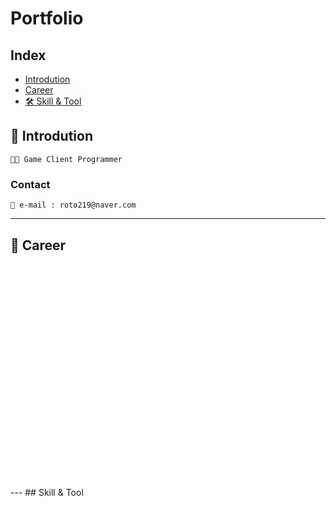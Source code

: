 # **Portfolio**
## **Index**
- [Introdution](#Introdution)
- [Career](#Career)
- [🛠 Skill & Tool](#Skill-&-Tool)

## 👦 Introdution
    👨‍💻 Game Client Programmer
### Contact
    📧 e-mail : roto219@naver.com
---
## 💼 Career 
<br>
<br>
<br>
<br>
<br>
<br>
<br>
<br>
<br>
<br>
<br>
<br>
<br>
<br>
<br>
<br>
<br>
<br>
<br>
<br>
<br>
---
## Skill & Tool
